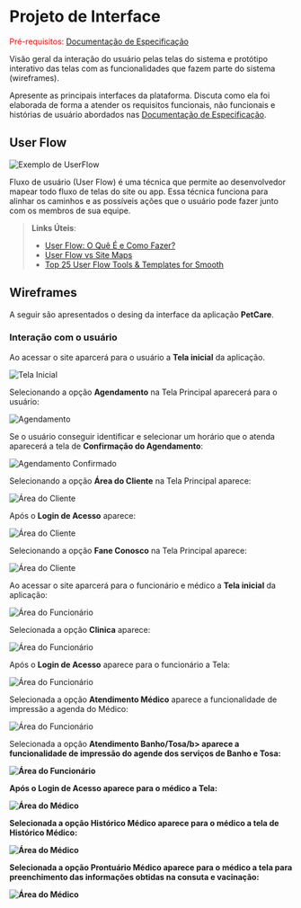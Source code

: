 
# Projeto de Interface

<span style="color:red">Pré-requisitos: <a href="2-Especificação do Projeto.md"> Documentação de Especificação</a></span>

Visão geral da interação do usuário pelas telas do sistema e protótipo interativo das telas com as funcionalidades que fazem parte do sistema (wireframes).

 Apresente as principais interfaces da plataforma. Discuta como ela foi elaborada de forma a atender os requisitos funcionais, não funcionais e histórias de usuário abordados nas <a href="2-Especificação do Projeto.md"> Documentação de Especificação</a>.

## User Flow

![Exemplo de UserFlow](img/userflow.jpg)

Fluxo de usuário (User Flow) é uma técnica que permite ao desenvolvedor mapear todo fluxo de telas do site ou app. Essa técnica funciona para alinhar os caminhos e as possíveis ações que o usuário pode fazer junto com os membros de sua equipe.

> **Links Úteis**:
> - [User Flow: O Quê É e Como Fazer?](https://medium.com/7bits/fluxo-de-usu%C3%A1rio-user-flow-o-que-%C3%A9-como-fazer-79d965872534)
> - [User Flow vs Site Maps](http://designr.com.br/sitemap-e-user-flow-quais-as-diferencas-e-quando-usar-cada-um/)
> - [Top 25 User Flow Tools & Templates for Smooth](https://www.mockplus.com/blog/post/user-flow-tools)


## Wireframes

A seguir são apresentados o desing da interface da aplicação <b>PetCare</b>. 

### Interação com o usuário

Ao acessar o site aparcerá para o usuário a <b>Tela inicial</b> da aplicação.

![Tela Inicial](img/wireframe_usu_1.png)

Selecionando a opção <b>Agendamento</b> na Tela Principal aparecerá para o usuário:

![Agendamento](img/wireframe_usu_2.png)

Se o usuário conseguir identificar e selecionar um horário que o atenda aparecerá a tela de <b>Confirmação do Agendamento</b>:

![Agendamento Confirmado](img/wireframe_usu_3.png)

Selecionando a opção <b>Área do Cliente</b> na Tela Principal aparece:

![Área do Cliente](img/wireframe_usu_4.png)

Após o <b>Login de Acesso</b> aparece:

![Área do Cliente](img/wireframe_usu_5.png)

Selecionando a opção <b>Fane Conosco</b> na Tela Principal aparece:

![Área do Cliente](img/wireframe_usu_6.png)

Ao acessar o site aparcerá para o funcionário e médico a <b>Tela inicial</b> da aplicação:

![Área do Funcionário](img/wireframe_fun_1.png)

Selecionada a opção <b>Clinica</b> aparece:

![Área do Funcionário](img/wireframe_fun_2.png)

Após o <b>Login de Acesso</b> aparece para o funcionário a Tela:

![Área do Funcionário](img/wireframe_fun_3.png)

Selecionada a opção <b>Atendimento Médico</b> aparece a funcionalidade de impressão a agenda do Médico:

![Área do Funcionário](img/wireframe_fun_4.png)

Selecionada a opção <b>Atendimento Banho/Tosa/b> aparece a funcionalidade de impressão do agende dos serviços de Banho e Tosa:

![Área do Funcionário](img/wireframe_fun_5.png)
 
Após o <b>Login de Acesso</b> aparece para o médico a Tela:
 
![Área do Médico](img/wireframe_med_1.png)
 
Selecionada a opção <b>Histórico Médico</b> aparece para o médico a tela de Histórico Médico:
 
![Área do Médico](img/wireframe_med_2.png)
 
Selecionada a opção <b>Prontuário Médico</b> aparece para o médico a tela para preenchimento das informações obtidas na consuta e vacinação:
 
![Área do Médico](img/wireframe_med_3.png)



